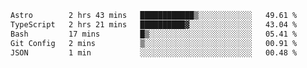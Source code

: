 <!--START_SECTION:waka-->

```txt
Astro        2 hrs 43 mins   ████████████▒░░░░░░░░░░░░   49.61 %
TypeScript   2 hrs 21 mins   ██████████▓░░░░░░░░░░░░░░   43.04 %
Bash         17 mins         █▒░░░░░░░░░░░░░░░░░░░░░░░   05.41 %
Git Config   2 mins          ▒░░░░░░░░░░░░░░░░░░░░░░░░   00.91 %
JSON         1 min           ░░░░░░░░░░░░░░░░░░░░░░░░░   00.48 %
```

<!--END_SECTION:waka-->
